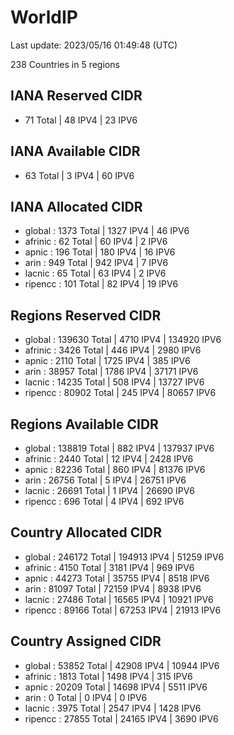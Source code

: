 # WorldIP

Last update: 2023/05/16 01:49:48 (UTC)

238 Countries in 5 regions

## IANA Reserved CIDR

- 71 Total | 48 IPV4 | 23 IPV6

## IANA Available CIDR

- 63 Total | 3 IPV4 | 60 IPV6

## IANA Allocated CIDR

- global : 1373 Total | 1327 IPV4 | 46 IPV6
- afrinic : 62 Total | 60 IPV4 | 2 IPV6
- apnic : 196 Total | 180 IPV4 | 16 IPV6
- arin : 949 Total | 942 IPV4 | 7 IPV6
- lacnic : 65 Total | 63 IPV4 | 2 IPV6
- ripencc : 101 Total | 82 IPV4 | 19 IPV6

## Regions Reserved CIDR

- global : 139630 Total | 4710 IPV4 | 134920 IPV6
- afrinic : 3426 Total | 446 IPV4 | 2980 IPV6
- apnic : 2110 Total | 1725 IPV4 | 385 IPV6
- arin : 38957 Total | 1786 IPV4 | 37171 IPV6
- lacnic : 14235 Total | 508 IPV4 | 13727 IPV6
- ripencc : 80902 Total | 245 IPV4 | 80657 IPV6

## Regions Available CIDR

- global : 138819 Total | 882 IPV4 | 137937 IPV6
- afrinic : 2440 Total | 12 IPV4 | 2428 IPV6
- apnic : 82236 Total | 860 IPV4 | 81376 IPV6
- arin : 26756 Total | 5 IPV4 | 26751 IPV6
- lacnic : 26691 Total | 1 IPV4 | 26690 IPV6
- ripencc : 696 Total | 4 IPV4 | 692 IPV6

## Country Allocated CIDR

- global : 246172 Total | 194913 IPV4 | 51259 IPV6
- afrinic : 4150 Total | 3181 IPV4 | 969 IPV6
- apnic : 44273 Total | 35755 IPV4 | 8518 IPV6
- arin : 81097 Total | 72159 IPV4 | 8938 IPV6
- lacnic : 27486 Total | 16565 IPV4 | 10921 IPV6
- ripencc : 89166 Total | 67253 IPV4 | 21913 IPV6

## Country Assigned CIDR

- global : 53852 Total | 42908 IPV4 | 10944 IPV6
- afrinic : 1813 Total | 1498 IPV4 | 315 IPV6
- apnic : 20209 Total | 14698 IPV4 | 5511 IPV6
- arin : 0 Total | 0 IPV4 | 0 IPV6
- lacnic : 3975 Total | 2547 IPV4 | 1428 IPV6
- ripencc : 27855 Total | 24165 IPV4 | 3690 IPV6

